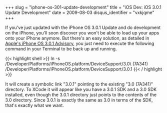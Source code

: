+++
slug = "iphone-os-301-update-development"
title = "iOS Dev: iOS 3.0.1 Update Development"
date = 2009-08-03
disqus_identifier = "vxkjqme"
+++

If you've just updated with the iPhone OS 3.0.1 Update and do development on the iPhone, you'll soon discover you won't be able to load up your apps onto your iPhone anymore. But there's an easy solution, as detailed in [Apple's iPhone OS 3.0.1 Advisory](https://developer.apple.com/iphone/download.action?path=/iphone/iphone_sdk_3.0__final/iphone_os_3.0.1_advisory.pdf), you just need to execute the following command in your Terminal to be back up and running.

{{< highlight shell >}}
ln -s /Developer/Platforms/iPhoneOS.platform/DeviceSupport/3.0\ \(7A341\) /Developer/Platforms/iPhoneOS.platform/DeviceSupport/3.0.1
{{< / highlight >}}

It will create a symbolic link "3.0.1" pointing to the existing "3.0 (7A341)" directory. To XCode it will appear like you have a 3.0.1 SDK and a 3.0 SDK installed, even though the 3.0.1 directory just points to the contents of the 3.0 directory. Since 3.0.1 is exactly the same as 3.0 in terms of the SDK, that's exactly what we want.

